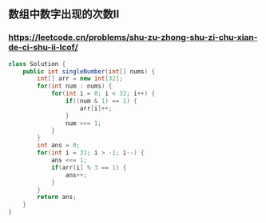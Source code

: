 ## 数组中数字出现的次数II
### https://leetcode.cn/problems/shu-zu-zhong-shu-zi-chu-xian-de-ci-shu-ii-lcof/
```java
class Solution {
    public int singleNumber(int[] nums) {
        int[] arr = new int[32];
        for(int num : nums) {
            for(int i = 0; i < 32; i++) {
                if((num & 1) == 1) {
                    arr[i]++;
                }
                num >>= 1;
            }
        }
        int ans = 0;
        for(int i = 31; i > -1; i--) {
            ans <<= 1;
            if(arr[i] % 3 == 1) {
                ans++;
            }
        }
        return ans;
    }
}
```
